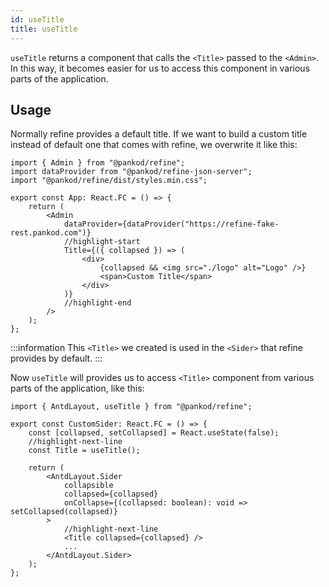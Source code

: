 ```yaml
---
id: useTitle
title: useTitle
---
```


`useTitle` returns a component that calls the `<Title>` passed to the `<Admin>`. In this way, it becomes easier for us to access this component in various parts of the application.

## Usage

Normally refine provides a default title. If we want to build a custom title instead of default one that comes with refine, we overwrite it like this:

```tsx title="src/App.tsx"
import { Admin } from "@pankod/refine";
import dataProvider from "@pankod/refine-json-server";
import "@pankod/refine/dist/styles.min.css";

export const App: React.FC = () => {
    return (
        <Admin
            dataProvider={dataProvider("https://refine-fake-rest.pankod.com")}
            //highlight-start
            Title={({ collapsed }) => (
                <div>
                    {collapsed && <img src="./logo" alt="Logo" />}
                    <span>Custom Title</span>
                </div>
            )}
            //highlight-end
        />
    );
};
```

:::information
This `<Title>` we created is used in the `<Sider>` that refine provides by default.
:::
<br/>

Now `useTitle` will provides us to access `<Title>` component from various parts of the application, like this:

```tsx title="components/custom-sider"
import { AntdLayout, useTitle } from "@pankod/refine";

export const CustomSider: React.FC = () => {
    const [collapsed, setCollapsed] = React.useState(false);
    //highlight-next-line
    const Title = useTitle();

    return (
        <AntdLayout.Sider
            collapsible
            collapsed={collapsed}
            onCollapse={(collapsed: boolean): void => setCollapsed(collapsed)}
        >
            //highlight-next-line
            <Title collapsed={collapsed} />
            ...
        </AntdLayout.Sider>
    );
};
```
